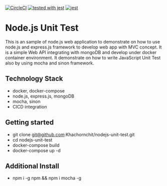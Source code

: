 [![CircleCI](https://circleci.com/gh/khachornchit/nodejs-unit-test.svg?style=svg)](https://circleci.com/gh/khachornchit/nodejs-unit-test) [![tested with jest](https://img.shields.io/badge/tested_with-jest-99424f.svg)](https://github.com/facebook/jest) [![jest](https://jestjs.io/img/jest-badge.svg)](https://github.com/facebook/jest)

# Node.js Unit Test

This is an sample of node.js web application to demonstrate on how to use node.js and express.js framework to develop web app with MVC concept. It is a simple Web API integrating with mongoDB and develop under docker container environment. It demonstrate on how to write JavaScript Unit Test also by using mocha and sinon framework.

## Technology Stack
* docker, docker-compose
* node.js, express.js, mongoDB
* mocha, sinon
* CICD integration

## Getting started
* git clone git@github.com:Khachornchit/nodejs-unit-test.git
* cd nodejs-unit-test
* docker-compose build
* docker-compose up -d

## Additional Install
* npm i -g npm && npm i mocha -g